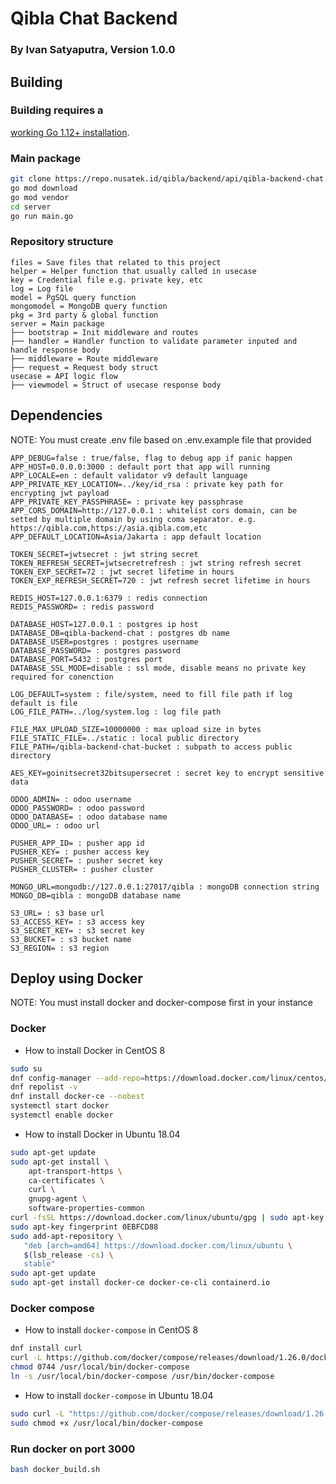 # Qibla Chat Backend
### By Ivan Satyaputra, Version 1.0.0

## Building
### Building requires a
[working Go 1.12+ installation](http://golang.org/doc/install).

### Main package
```bash
git clone https://repo.nusatek.id/qibla/backend/api/qibla-backend-chat.git
go mod download
go mod vendor
cd server
go run main.go
```

### Repository structure
```
files = Save files that related to this project
helper = Helper function that usually called in usecase
key = Credential file e.g. private key, etc
log = Log file
model = PgSQL query function
mongomodel = MongoDB query function
pkg = 3rd party & global function
server = Main package
├── bootstrap = Init middleware and routes
├── handler = Handler function to validate parameter inputed and handle response body
├── middleware = Route middleware
├── request = Request body struct
usecase = API logic flow
├── viewmodel = Struct of usecase response body
```

## Dependencies
NOTE: You must create .env file based on .env.example file that provided

```
APP_DEBUG=false : true/false, flag to debug app if panic happen  
APP_HOST=0.0.0.0:3000 : default port that app will running  
APP_LOCALE=en : default validator v9 default language  
APP_PRIVATE_KEY_LOCATION=../key/id_rsa : private key path for encrypting jwt payload  
APP_PRIVATE_KEY_PASSPHRASE= : private key passphrase  
APP_CORS_DOMAIN=http://127.0.0.1 : whitelist cors domain, can be setted by multiple domain by using coma separator. e.g. https://qibla.com,https://asia.qibla.com,etc  
APP_DEFAULT_LOCATION=Asia/Jakarta : app default location  

TOKEN_SECRET=jwtsecret : jwt string secret  
TOKEN_REFRESH_SECRET=jwtsecretrefresh : jwt string refresh secret  
TOKEN_EXP_SECRET=72 : jwt secret lifetime in hours  
TOKEN_EXP_REFRESH_SECRET=720 : jwt refresh secret lifetime in hours  

REDIS_HOST=127.0.0.1:6379 : redis connection  
REDIS_PASSWORD= : redis password  

DATABASE_HOST=127.0.0.1 : postgres ip host  
DATABASE_DB=qibla-backend-chat : postgres db name  
DATABASE_USER=postgres : postgres username  
DATABASE_PASSWORD= : postgres password  
DATABASE_PORT=5432 : postgres port  
DATABASE_SSL_MODE=disable : ssl mode, disable means no private key required for conenction  

LOG_DEFAULT=system : file/system, need to fill file path if log default is file  
LOG_FILE_PATH=../log/system.log : log file path  

FILE_MAX_UPLOAD_SIZE=10000000 : max upload size in bytes  
FILE_STATIC_FILE=../static : local public directory  
FILE_PATH=/qibla-backend-chat-bucket : subpath to access public directory  

AES_KEY=goinitsecret32bitsupersecret : secret key to encrypt sensitive data  

ODOO_ADMIN= : odoo username  
ODOO_PASSWORD= : odoo password  
ODOO_DATABASE= : odoo database name  
ODOO_URL= : odoo url  

PUSHER_APP_ID= : pusher app id  
PUSHER_KEY= : pusher access key  
PUSHER_SECRET= : pusher secret key  
PUSHER_CLUSTER= : pusher cluster  

MONGO_URL=mongodb://127.0.0.1:27017/qibla : mongoDB connection string  
MONGO_DB=qibla : mongoDB database name  

S3_URL= : s3 base url  
S3_ACCESS_KEY= : s3 access key  
S3_SECRET_KEY= : s3 secret key  
S3_BUCKET= : s3 bucket name  
S3_REGION= : s3 region  
```

## Deploy using Docker
NOTE: You must install docker and docker-compose first in your instance
### Docker
- How to install Docker in CentOS 8

```bash
sudo su
dnf config-manager --add-repo=https://download.docker.com/linux/centos/docker-ce.repo
dnf repolist -v
dnf install docker-ce --nobest
systemctl start docker
systemctl enable docker
```

- How to install Docker in Ubuntu 18.04
```bash
sudo apt-get update
sudo apt-get install \
    apt-transport-https \
    ca-certificates \
    curl \
    gnupg-agent \
    software-properties-common
curl -fsSL https://download.docker.com/linux/ubuntu/gpg | sudo apt-key add -
sudo apt-key fingerprint 0EBFCD88
sudo add-apt-repository \
   "deb [arch=amd64] https://download.docker.com/linux/ubuntu \
   $(lsb_release -cs) \
   stable"
sudo apt-get update
sudo apt-get install docker-ce docker-ce-cli containerd.io
```

### Docker compose
- How to install `docker-compose` in CentOS 8
```bash
dnf install curl
curl -L https://github.com/docker/compose/releases/download/1.26.0/docker-compose-`uname -s`-`uname -m` -o /usr/local/bin/docker-compose
chmod 0744 /usr/local/bin/docker-compose
ln -s /usr/local/bin/docker-compose /usr/bin/docker-compose
```

- How to install `docker-compose` in Ubuntu 18.04
```bash
sudo curl -L "https://github.com/docker/compose/releases/download/1.26.2/docker-compose-$(uname -s)-$(uname -m)" -o /usr/local/bin/docker-compose
sudo chmod +x /usr/local/bin/docker-compose

```

### Run docker on port 3000
```bash
bash docker_build.sh
```
